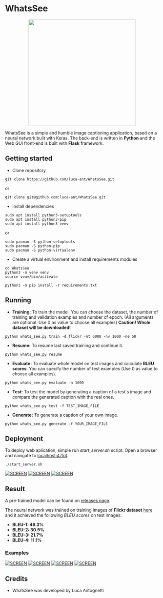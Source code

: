 # WhatsSee

<p align="center">
  <img width=350px src="https://github.com/luca-ant/WhatsSee/blob/master/static/img/logo.png?raw=true">
</p>
WhatsSee is a simple and humble image captioning application, based on a neural network built with Keras. The back-end is written in <b>Python</b> and the Web GUI front-end is built with <b>Flask</b> framework.

## Getting started

* Clone repository
```
git clone https://github.com/luca-ant/WhatsSee.git
```
or
```
git clone git@github.com:luca-ant/WhatsSee.git
```


* Install dependencies
```
sudo apt install python3-setuptools
sudo apt install python3-pip
sudo apt install python3-venv
```
or
```
sudo pacman -S python-setuptools 
sudo pacman -S python-pip
sudo pacman -S python-virtualenv
```

* Create a virtual environment and install requirements modules
```
cd WhatsSee
python3 -m venv venv
source venv/bin/activate

python3 -m pip install -r requirements.txt
```


## Running

* **Training:** To train the model. You can choose the dataset, the number of training and validation examples and number of epoch. (All arguments are optional. Use 0 as value to choose all examples) **Caution! Whole dataset will be downloaded!**

```
python whats_see.py train -d flickr -nt 6000 -nv 1000 -ne 50
```

* **Resume:** To resume last saved training and continue it.

```
python whats_see.py resume
```

* **Evaluate:** To evaluate whole model on test images and calculate **BLEU scores**. You can specify the number of test examples (Use 0 as value to choose all examples).

```
python whats_see.py evaluate -n 1000
```

* **Test:** To test the model by generating a caption of a test's image and compare the generated caption with the real ones.

```
python whats_see.py test -f TEST_IMAGE_FILE 
```

* **Generate:** To generate a caption of your own image.

```
python whats_see.py generate -f YOUR_IMAGE_FILE 
```


## Deployment
To deploy web aplication, simple run *start_server.sh* script. Open a browser and navigate to [localhost:4753](http://localhost:4753/).

```
./start_server.sh
```


[![SCREEN](https://github.com/luca-ant/WhatsSee/blob/master/examples/screen1.png?raw=true)]()
[![SCREEN](https://github.com/luca-ant/WhatsSee/blob/master/examples/screen2.png?raw=true)]()
[![SCREEN](https://github.com/luca-ant/WhatsSee/blob/master/examples/screen3.png?raw=true)]()





## Result
A pre-trained model can be found on [releases page](https://github.com/luca-ant/WhatsSee/releases/latest). 

The neural network was trained on training images of **Flickr dataset** [here](https://github.com/luca-ant/WhatsSee_dataset) and it achieved the following *BLEU scores* on test images:

* **BLEU-1: 49.3%**
* **BLEU-2: 30.5%**
* **BLEU-3: 21.7%**
* **BLEU-4: 11.1%**

### Examples


[![SCREEN](https://github.com/luca-ant/WhatsSee/blob/master/examples/1.png?raw=true)]()
[![SCREEN](https://github.com/luca-ant/WhatsSee/blob/master/examples/2.png?raw=true)]()
[![SCREEN](https://github.com/luca-ant/WhatsSee/blob/master/examples/3.png?raw=true)]()
[![SCREEN](https://github.com/luca-ant/WhatsSee/blob/master/examples/4.png?raw=true)]()

## Credits
* WhatsSee was developed by Luca Antognetti

